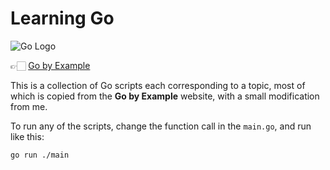 # Learning Go

![Go Logo](https://go.dev/images/go-logo-white.svg)

👉🏻 [Go by Example](https://gobyexample.com/)

This is a collection of Go scripts each corresponding to a topic, most of which is copied from the **Go by Example** website, with a small modification from me.

To run any of the scripts, change the function call in the `main.go`, and run like this:

```bash
go run ./main
```
